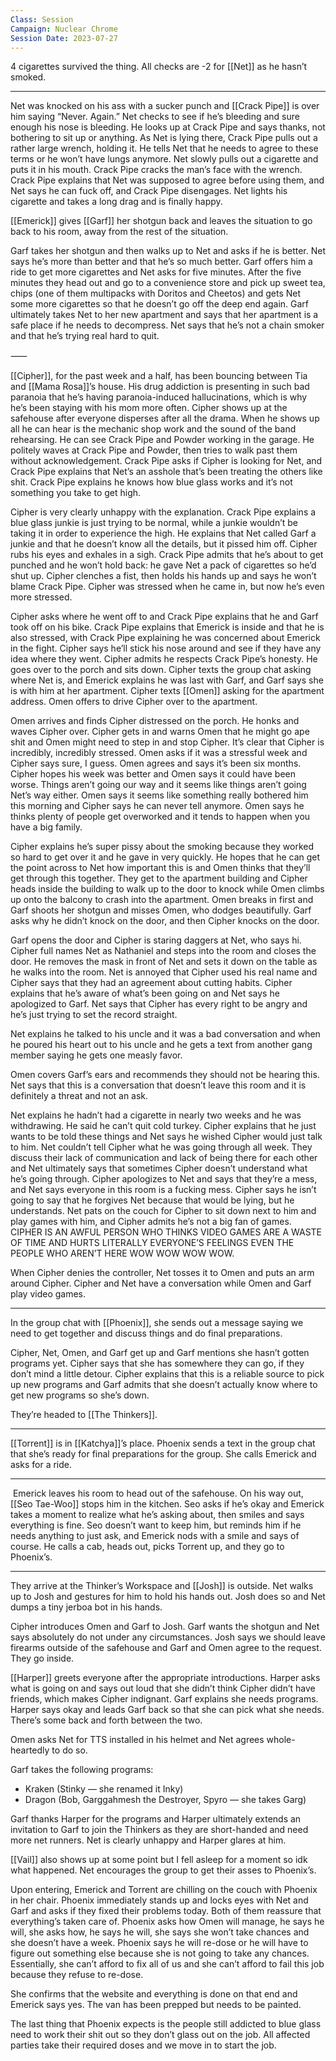 ```yaml
---
Class: Session
Campaign: Nuclear Chrome
Session Date: 2023-07-27
---
```

4 cigarettes survived the thing. All checks are -2 for [[Net]] as he hasn’t smoked.

---

Net was knocked on his ass with a sucker punch and [[Crack Pipe]] is over him saying “Never. Again.” Net checks to see if he’s bleeding and sure enough his nose is bleeding. He looks up at Crack Pipe and says thanks, not bothering to sit up or anything. As Net is lying there, Crack Pipe pulls out a rather large wrench, holding it. He tells Net that he needs to agree to these terms or he won’t have lungs anymore. Net slowly pulls out a cigarette and puts it in his mouth. Crack Pipe cracks the man’s face with the wrench. Crack Pipe explains that Net was supposed to agree before using them, and Net says he can fuck off, and Crack Pipe disengages. Net lights his cigarette and takes a long drag and is finally happy.

[[Emerick]] gives [[Garf]] her shotgun back and leaves the situation to go back to his room, away from the rest of the situation.

Garf takes her shotgun and then walks up to Net and asks if he is better. Net says he’s more than better and that he’s so much better. Garf offers him a ride to get more cigarettes and Net asks for five minutes. After the five minutes they head out and go to a convenience store and pick up sweet tea, chips (one of them multipacks with Doritos and Cheetos) and gets Net some more cigarettes so that he doesn’t go off the deep end again. Garf ultimately takes Net to her new apartment and says that her apartment is a safe place if he needs to decompress. Net says that he’s not a chain smoker and that he’s trying real hard to quit.

⸺

[[Cipher]], for the past week and a half, has been bouncing between Tia and [[Mama Rosa]]’s house. His drug addiction is presenting in such bad paranoia that he’s having paranoia-induced hallucinations, which is why he’s been staying with his mom more often. Cipher shows up at the safehouse after everyone disperses after all the drama. When he shows up all he can hear is the mechanic shop work and the sound of the band rehearsing. He can see Crack Pipe and Powder working in the garage. He politely waves at Crack Pipe and Powder, then tries to walk past them without acknowledgement. Crack Pipe asks if Cipher is looking for Net, and Crack Pipe explains that Net’s an asshole that’s been treating the others like shit. Crack Pipe explains he knows how blue glass works and it’s not something you take to get high.

Cipher is very clearly unhappy with the explanation. Crack Pipe explains a blue glass junkie is just trying to be normal, while a junkie wouldn’t be taking it in order to experience the high. He explains that Net called Garf a junkie and that he doesn’t know all the details, but it pissed him off. Cipher rubs his eyes and exhales in a sigh. Crack Pipe admits that he’s about to get punched and he won’t hold back: he gave Net a pack of cigarettes so he’d shut up. Cipher clenches a fist, then holds his hands up and says he won’t blame Crack Pipe. Cipher was stressed when he came in, but now he’s even more stressed.

Cipher asks where he went off to and Crack Pipe explains that he and Garf took off on his bike. Crack Pipe explains that Emerick is inside and that he is also stressed, with Crack Pipe explaining he was concerned about Emerick in the fight. Cipher says he’ll stick his nose around and see if they have any idea where they went. Cipher admits he respects Crack Pipe’s honesty. He goes over to the porch and sits down. Cipher texts the group chat asking where Net is, and Emerick explains he was last with Garf, and Garf says she is with him at her apartment. Cipher texts [[Omen]] asking for the apartment address. Omen offers to drive Cipher over to the apartment.

Omen arrives and finds Cipher distressed on the porch. He honks and waves Cipher over. Cipher gets in and warns Omen that he might go ape shit and Omen might need to step in and stop Cipher. It’s clear that Cipher is incredibly, incredibly stressed. Omen asks if it was a stressful week and Cipher says sure, I guess. Omen agrees and says it’s been six months. Cipher hopes his week was better and Omen says it could have been worse. Things aren’t going our way and it seems like things aren’t going Net’s way either. Omen says it seems like something really bothered him this morning and Cipher says he can never tell anymore. Omen says he thinks plenty of people get overworked and it tends to happen when you have a big family.

Cipher explains he’s super pissy about the smoking because they worked so hard to get over it and he gave in very quickly. He hopes that he can get the point across to Net how important this is and Omen thinks that they’ll get through this together. They get to the apartment building and Cipher heads inside the building to walk up to the door to knock while Omen climbs up onto the balcony to crash into the apartment. Omen breaks in first and Garf shoots her shotgun and misses Omen, who dodges beautifully. Garf asks why he didn’t knock on the door, and then Cipher knocks on the door.

Garf opens the door and Cipher is staring daggers at Net, who says hi. Cipher full names Net as Nathaniel and steps into the room and closes the door. He removes the mask in front of Net and sets it down on the table as he walks into the room. Net is annoyed that Cipher used his real name and Cipher says that they had an agreement about cutting habits. Cipher explains that he’s aware of what’s been going on and Net says he apologized to Garf. Net says that Cipher has every right to be angry and he’s just trying to set the record straight.

Net explains he talked to his uncle and it was a bad conversation and when he poured his heart out to his uncle and he gets a text from another gang member saying he gets one measly favor.

Omen covers Garf’s ears and recommends they should not be hearing this. Net says that this is a conversation that doesn’t leave this room and it is definitely a threat and not an ask.

Net explains he hadn’t had a cigarette in nearly two weeks and he was withdrawing. He said he can’t quit cold turkey. Cipher explains that he just wants to be told these things and Net says he wished Cipher would just talk to him. Net couldn’t tell Cipher what he was going through all week. They discuss their lack of communication and lack of being there for each other and Net ultimately says that sometimes Cipher doesn’t understand what he’s going through. Cipher apologizes to Net and says that they’re a mess, and Net says everyone in this room is a fucking mess. Cipher says he isn’t going to say that he forgives Net because that would be lying, but he understands. Net pats on the couch for Cipher to sit down next to him and play games with him, and Cipher admits he’s not a big fan of games. CIPHER IS AN AWFUL PERSON WHO THINKS VIDEO GAMES ARE A WASTE OF TIME AND HURTS LITERALLY EVERYONE’S FEELINGS EVEN THE PEOPLE WHO AREN’T HERE WOW WOW WOW WOW.

When Cipher denies the controller, Net tosses it to Omen and puts an arm around Cipher. Cipher and Net have a conversation while Omen and Garf play video games.

---

In the group chat with [[Phoenix]], she sends out a message saying we need to get together and discuss things and do final preparations.

Cipher, Net, Omen, and Garf get up and Garf mentions she hasn’t gotten programs yet. Cipher says that she has somewhere they can go, if they don’t mind a little detour. Cipher explains that this is a reliable source to pick up new programs and Garf admits that she doesn’t actually know where to get new programs so she’s down.

They’re headed to [[The Thinkers]]. 

---

[[Torrent]] is in [[Katchya]]’s place. Phoenix sends a text in the group chat that she’s ready for final preparations for the group. She calls Emerick and asks for a ride.

---

 Emerick leaves his room to head out of the safehouse. On his way out, [[Seo Tae-Woo]] stops him in the kitchen. Seo asks if he’s okay and Emerick takes a moment to realize what he’s asking about, then smiles and says everything is fine. Seo doesn’t want to keep him, but reminds him if he needs anything to just ask, and Emerick nods with a smile and says of course. He calls a cab, heads out, picks Torrent up, and they go to Phoenix’s.

---

They arrive at the Thinker’s Workspace and [[Josh]] is outside. Net walks up to Josh and gestures for him to hold his hands out. Josh does so and Net dumps a tiny jerboa bot in his hands.

Cipher introduces Omen and Garf to Josh. Garf wants the shotgun and Net says absolutely do not under any circumstances. Josh says we should leave firearms outside of the safehouse and Garf and Omen agree to the request. They go inside.

[[Harper]] greets everyone after the appropriate introductions. Harper asks what is going on and says out loud that she didn’t think Cipher didn’t have friends, which makes Cipher indignant. Garf explains she needs programs. Harper says okay and leads Garf back so that she can pick what she needs. There’s some back and forth between the two.

Omen asks Net for TTS installed in his helmet and Net agrees whole-heartedly to do so.

Garf takes the following programs:
- Kraken (Stinky — she renamed it Inky)
- Dragon (Bob, Garggahmesh the Destroyer, Spyro — she takes Garg)

Garf thanks Harper for the programs and Harper ultimately extends an invitation to Garf to join the Thinkers as they are short-handed and need more net runners. Net is clearly unhappy and Harper glares at him.

[[Vail]] also shows up at some point but I fell asleep for a moment so idk what happened. Net encourages the group to get their asses to Phoenix’s.

Upon entering, Emerick and Torrent are chilling on the couch with Phoenix in her chair. Phoenix immediately stands up and locks eyes with Net and Garf and asks if they fixed their problems today. Both of them reassure that everything’s taken care of. Phoenix asks how Omen will manage, he says he will, she asks how, he says he will, she says she won’t take chances and she doesn’t have a week. Phoenix says he will re-dose or he will have to figure out something else because she is not going to take any chances. Essentially, she can’t afford to fix all of us and she can’t afford to fail this job because they refuse to re-dose.

She confirms that the website and everything is done on that end and Emerick says yes. The van has been prepped but needs to be painted.

The last thing that Phoenix expects is the people still addicted to blue glass need to work their shit out so they don’t glass out on the job. All affected parties take their required doses and we move in to start the job.